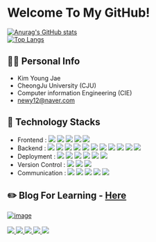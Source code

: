 # Welcome To My GitHub!

<a href="https://github.com/newy12">![Anurag's GitHub stats](https://github-readme-stats.vercel.app/api?username=newy12&theme=bear&show_icons=true) </a>
</br>
<a href="https://github.com/newy12">![Top Langs](https://github-readme-stats.vercel.app/api/top-langs/?username=newy12&layout=compact&theme=tokyonight)</a>
  



## 🙋‍♂️ Personal Info
- Kim Young Jae
- CheongJu University (CJU)
- Computer information Engineering (CIE)
- newy12@naver.com

## 🔨 Technology Stacks
- Frontend : <img src="https://img.shields.io/badge/HTML-E34F26?style=flat&logo=HTML5&logoColor=white"> <img src="https://img.shields.io/badge/CSS-1572B6?style=flat&logo=CSS3&logoColor=white"> <img src="https://img.shields.io/badge/JavaScript-F7DF1E?style=flat&logo=JavaScript&logoColor=white"> <img src="https://img.shields.io/badge/React-61DAFB?style=flat&logo=React&logoColor=white"> <img src="https://img.shields.io/badge/Flutter-02569B?style=flat&logo=Flutter&logoColor=white">
- Backend : <img src="https://img.shields.io/badge/Java-02569B?style=flat&logo=Java&logoColor=white"> <img src="https://img.shields.io/badge/Node.js-339933?style=flat&logo=Node.js&logoColor=white"> <img src="https://img.shields.io/badge/Spring-6DB33F?style=flat&logo=Spring&logoColor=white"> <img src="https://img.shields.io/badge/SpringBoot-6DB33F?style=flat&logo=SpringBoot&logoColor=white"> <img src="https://img.shields.io/badge/Express.js-000000?style=flat&logo=Express&logoColor=white"> <img src="https://img.shields.io/badge/SpringSecurity-6DB33F?style=flat&logo=SpringSecurity&logoColor=white"> <img src="https://img.shields.io/badge/MySQL-4479A1?style=flat&logo=MySQL&logoColor=white"> <img src="https://img.shields.io/badge/MariaDB-003545?style=flat&logo=MariaDB&logoColor=white"> <img src="https://img.shields.io/badge/Hibernate-59666C?style=flat&logo=Hibernate&logoColor=white"> <img src="https://img.shields.io/badge/Redis-DC382D?style=flat&logo=Redis&logoColor=white"> <img src="https://img.shields.io/badge/JWT-6DB33F?style=flat&logo=JWT&logoColor=white">
- Deployment : <img src="https://img.shields.io/badge/AWS-232F3E?style=flat&logo=AmazonAWS&logoColor=white"> <img src="https://img.shields.io/badge/AWS/RDS-527FFF?style=flat&logo=AmazonRDS&logoColor=white"> <img src="https://img.shields.io/badge/AWS/S3-569A31?style=flat&logo=AmazonS3&logoColor=white"> <img src="https://img.shields.io/badge/AWS/EC2-FF9900?style=flat&logo=AmazoneC2&logoColor=white"> <img src="https://img.shields.io/badge/Docker-2496ED?style=flat&logo=Docker&logoColor=white"> <img src="https://img.shields.io/badge/Jenkins-D24939?style=flat&logo=Jenkins&logoColor=white">
- Version Control : <img src="https://img.shields.io/badge/Git-F05032?style=flat&logo=Git&logoColor=white"> <img src="https://img.shields.io/badge/GitHub-181717?style=flat&logo=GitHub&logoColor=white"> <img src="https://img.shields.io/badge/GitLab-FC6D26?style=flat&logo=GitLab&logoColor=white">
- Communication : <img src="https://img.shields.io/badge/Jira-0052CC?style=flat&logo=Jira&logoColor=white"> <img src="https://img.shields.io/badge/Confluence-172B4D?style=flat&logo=Confluence&logoColor=white"> <img src="https://img.shields.io/badge/Slack-4A154B?style=flat&logo=Slack&logoColor=white"> <img src="https://img.shields.io/badge/Discord-5865F2?style=flat&logo=Discord&logoColor=white"> <img src="https://img.shields.io/badge/Swagger-85EA2D?style=flat&logo=Swagger&logoColor=white">
## ✏️ Blog For Learning - [Here](https://yjkim-dev.tistory.com/)
<a href="https://yjkim-dev.tistory.com/" rel="nofollow">
<img src="https://i2.wp.com/d15haboszopus7.cloudfront.net/wp-content/uploads/2016/07/14145250/poketmon_0.jpg?resize=800%2C440&ssl=1" alt="image" style="max-width: 100%;">
</a>
</br>
<div>
  <div> 
    </br>  
  </div>
  <a href="https://github.com/newy12" rel="noImage">
<img src="https://img.shields.io/badge/GitHub-181717?style=flat&logo=GitHub&logoColor=white">
</a> 
  <a href="https://young-dev.notion.site/40b6db7060d94467a267136396b953ac" rel="noImage">
<img src="https://img.shields.io/badge/Notion-3A3A42?style=flat&logo=Notion&logoColor=white">
</a> 
  <a href="https://www.facebook.com/people/%EA%B9%80%EC%98%81%EC%9E%AC/100005892694461/" rel="noImage">
<img src="https://img.shields.io/badge/Facebook-1877F2?style=flat&logo=Facebook&logoColor=white">
</a> 
   <a href="https://yjkim-dev.tistory.com" rel="noImage">
<img src="https://img.shields.io/badge/Tistory-263238?style=flat&logo=Tistory&logoColor=white">
</a> 
  <a href="https://www.instagram.com/whatthepub_/?fbclid=IwAR34rJXtDHzUQPygNkQdSFDq8StB9k3gxERfsiwvF2EXgEFEGJpDZTMmokc" rel="noImage">
<img src="https://img.shields.io/badge/Instagram-E4405F?style=flat&logo=Instagram&logoColor=white">
</a> 
 
</div>

                                                                                                      
